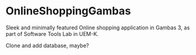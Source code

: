 # OnlineShoppingGambas
Sleek and minimally featured Online shopping application in Gambas 3, as part of Software Tools Lab in UEM-K.

Clone and add database, maybe?

